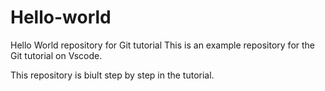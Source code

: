 # Hello-world
Hello World repository for Git tutorial
This is an example repository for the Git tutorial on Vscode.

This repository is biult step by step in the tutorial.

